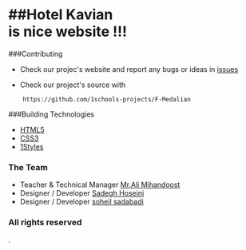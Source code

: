 ##Hotel Kavian                                                    
                      is nice website !!!
=================
###Contributing

* Check our projec's website and report any bugs or ideas in [issues](https://github.com/1schools-projects/HotelKavian/issues)

* Check our project's source with
```
    https://github.com/1schools-projects/F-Medalian
```


###Building Technologies
* [HTML5](http://ali.md/wiki/html5)
* [CSS3](http://ali.md/css3ref)
* [1Styles](http://ali.md/1styles)


### The Team 
- Teacher & Technical Manager [Mr.Ali Mihandoost](https://github.com/AliMD)
- Designer / Developer  [Sadegh Hoseini](https://github.com/sadeghhv)
- Designer / Developer  [soheil sadabadi](https://github.com/soheil1999)



### All rights reserved ###
.
